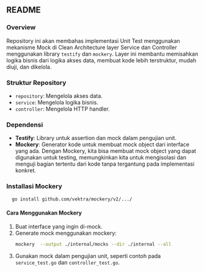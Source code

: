 ## README

### Overview

Repository ini akan membahas implementasi Unit Test menggunakan mekanisme Mock di Clean Architecture layer Service dan
Controller menggunakan library `testify` dan `mockery`. Layer ini membantu memisahkan logika bisnis dari logika akses
data, membuat kode lebih terstruktur, mudah diuji, dan dikelola.

### Struktur Repository

- `repository`: Mengelola akses data.
- `service`: Mengelola logika bisnis.
- `controller`: Mengelola HTTP handler.

### Dependensi

- **Testify**: Library untuk assertion dan mock dalam pengujian unit.
- **Mockery**: Generator kode untuk membuat mock object dari interface yang ada. Dengan Mockery, kita bisa
  membuat mock object yang dapat digunakan untuk testing, memungkinkan kita untuk mengisolasi dan menguji bagian
  tertentu dari kode tanpa tergantung pada implementasi konkret.

### Installasi Mockery
```sh
  go install github.com/vektra/mockery/v2/.../
```

#### Cara Menggunakan Mockery

1. Buat interface yang ingin di-mock.
2. Generate mock menggunakan mockery:
   ```sh
   mockery  --output ./internal/mocks --dir ./internal --all
   ```
3. Gunakan mock dalam pengujian unit, seperti contoh pada `service_test.go` dan `controller_test.go`.